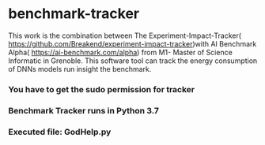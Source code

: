 # benchmark-tracker
This work is the combination between The Experiment-Impact-Tracker( https://github.com/Breakend/experiment-impact-tracker)with AI Benchmark Alpha( https://ai-benchmark.com/alpha) from M1- Master of Science Informatic in Grenoble.
This software tool can track the energy consumption of DNNs models run insight the benchmark.
### You have to get the sudo permission for tracker
### Benchmark Tracker runs in Python 3.7
### Executed file: GodHelp.py
